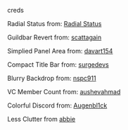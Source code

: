 creds

Radial Status from: [Radial Status](https://github.com/DiscordStyles/RadialStatus)

Guildbar Revert from: [scattagain](https://github.com/scattagain/VencordStuff)

Simplied Panel Area from: [davart154](https://github.com/davart154/Themes)

Compact Title Bar from: [surgedevs](https://github.com/chloecinders/visual-refresh-compact-title-bar)

Blurry Backdrop from: [nspc911](https://github.com/NSPC911/themes)

VC Member Count from: [aushevahmad](https://github.com/AushevAhmad/awesome-css)

Colorful Discord from: [Augenbl1ck](https://github.com/Augenbl1ck/Discord-Styles)

Less Clutter from [abbie](https://github.com/abbie/discord-css)

